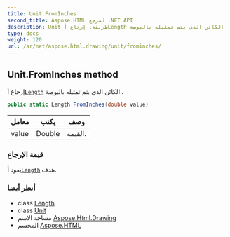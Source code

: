 ```yaml
---
title: Unit.FromInches
second_title: Aspose.HTML لمرجع .NET API
description: Unit طريقة. إرجاع أLength الكائن الذي يتم تمثيله بالبوصة .
type: docs
weight: 120
url: /ar/net/aspose.html.drawing/unit/frominches/
---
```

## Unit.FromInches method

إرجاع أ[`Length`](../../length/) الكائن الذي يتم تمثيله بالبوصة .

```csharp
public static Length FromInches(double value)
```

| معامل | يكتب | وصف |
| --- | --- | --- |
| value | Double | القيمة. |

### قيمة الإرجاع

يعود أ[`Length`](../../length/) هدف.

### أنظر أيضا

* class [Length](../../length/)
* class [Unit](../)
* مساحة الاسم [Aspose.Html.Drawing](../../unit/)
* المجسم [Aspose.HTML](../../../)


